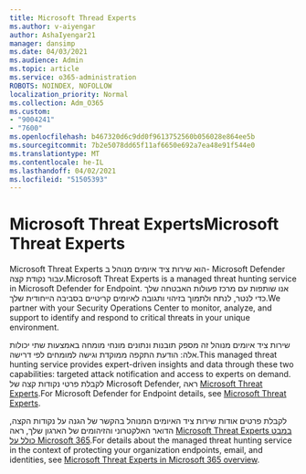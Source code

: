 ```yaml
---
title: Microsoft Thread Experts
ms.author: v-aiyengar
author: AshaIyengar21
manager: dansimp
ms.date: 04/03/2021
ms.audience: Admin
ms.topic: article
ms.service: o365-administration
ROBOTS: NOINDEX, NOFOLLOW
localization_priority: Normal
ms.collection: Adm_O365
ms.custom:
- "9004241"
- "7600"
ms.openlocfilehash: b467320d6c9dd0f9613752560b056028e864ee5b
ms.sourcegitcommit: 7b2e5078dd65f11af6650e692a7ea48e91f544e0
ms.translationtype: MT
ms.contentlocale: he-IL
ms.lasthandoff: 04/02/2021
ms.locfileid: "51505393"
---
```

# <a name="microsoft-threat-experts"></a><span data-ttu-id="e61d9-102">Microsoft Threat Experts</span><span class="sxs-lookup"><span data-stu-id="e61d9-102">Microsoft Threat Experts</span></span>

<span data-ttu-id="e61d9-103">Microsoft Threat Experts הוא שירות ציד איומים מנוהל ב- Microsoft Defender עבור נקודת קצה.</span><span class="sxs-lookup"><span data-stu-id="e61d9-103">Microsoft Threat Experts is a managed threat hunting service in Microsoft Defender for Endpoint.</span></span>  <span data-ttu-id="e61d9-104">אנו שותפות עם מרכז פעולות האבטחה שלך כדי לנטר, לנתח ולתמוך בזיהוי ותגובה לאיומים קריטיים בסביבה הייחודית שלך.</span><span class="sxs-lookup"><span data-stu-id="e61d9-104">We partner with your Security Operations Center to monitor, analyze, and support to identify and respond to critical threats in your unique environment.</span></span>

<span data-ttu-id="e61d9-105">שירות ציד איומים מנוהל זה מספק תובנות ונתונים מונחי מומחה באמצעות שתי יכולות אלה: הודעת התקפה ממוקדת וגישה למומחים לפי דרישה.</span><span class="sxs-lookup"><span data-stu-id="e61d9-105">This managed threat hunting service provides expert-driven insights and data through these two capabilities: targeted attack notification and access to experts on demand.</span></span> <span data-ttu-id="e61d9-106">לקבלת פרטי נקודות קצה של Microsoft Defender, ראה [Microsoft Threat Experts]( https://docs.microsoft.com/microsoft-365/security/defender-endpoint/microsoft-threat-experts).</span><span class="sxs-lookup"><span data-stu-id="e61d9-106">For Microsoft Defender for Endpoint details, see [Microsoft Threat Experts]( https://docs.microsoft.com/microsoft-365/security/defender-endpoint/microsoft-threat-experts).</span></span>

<span data-ttu-id="e61d9-107">לקבלת פרטים אודות שירות ציד האיומים המנוהל בהקשר של הגנה על נקודות הקצה, הדואר האלקטרוני והזיהומים של הארגון שלך, ראה [Microsoft Threat Experts במבט כולל על Microsoft 365](https://docs.microsoft.com/microsoft-365/security/mtp/microsoft-threat-experts?view=o365-worldwide).</span><span class="sxs-lookup"><span data-stu-id="e61d9-107">For details about the managed threat hunting service in the context of protecting your organization endpoints, email, and identities, see [Microsoft Threat Experts in Microsoft 365 overview](https://docs.microsoft.com/microsoft-365/security/mtp/microsoft-threat-experts?view=o365-worldwide).</span></span>